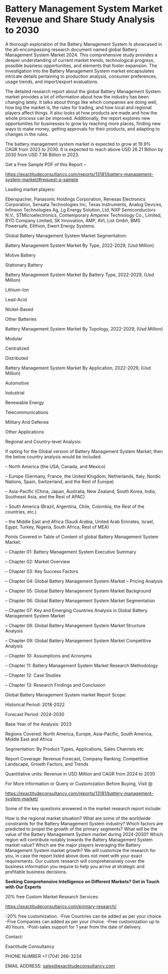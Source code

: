 # Battery Management System Market Revenue and Share Study Analysis to 2030

A thorough exploration of the Battery Management System Is showcased  in the all-encompassing research document named global Battery Management System Market 2024. This comprehensive study provides a deeper understanding of current market trends, technological progress, possible business opportunities, and elements that foster expansion. The investigation into the Battery Management System market encapsulates intricate details pertaining to production analysis, consumer preferences, usage trends, and import/export evaluations.

The detailed research report about the global Battery Management System market provides a lot of information about how the industry has been changing lately. It talks about things like which companies are doing well, how big the market is, the rules for trading, and how local and regional players affect things. It also looks at how products are made and how the whole process can be improved. Additionally, the report explores new opportunities for businesses to grow by reaching more places, finding new ways to make money, getting approvals for their products, and adapting to changes in the rules.

The battery management system market is expected to grow at 19.9% CAGR from 2023 to 2030. It is expected to reach above USD 26.21 Billion by 2030 from USD 7.36 Billion in 2023.

Get a Free Sample PDF of this Report –

https://exactitudeconsultancy.com/reports/13181/battery-management-system-market/#request-a-sample

Leading market players:

Eberspacher, Panasonic Holdings Corporation, Renesas Electronics Corporation, Sensata Technologies Inc, Texas Instruments, Analog Devices, Infineon Technologies Ag, Lg Energy Solution, Ltd, NXP Semiconductors N.V., STMicroelectronics, Contemporary Amperex Technology Co., Limited, BYD Company Limited, SK Innovation, AMP, AVI, List Gmbh, BMS Powersafe, Elithion, Ewert Energy Systems.

Global Battery Management System Market Segmentation:

Battery Management System Market By Type, 2022-2029, (Usd Million)

Motive Battery

Stationary Battery

Battery Management System Market By Battery Type, 2022-2029, (Usd Million)

Lithium-Ion

Lead-Acid

Nickel-Based

Other Batteries

Battery Management System Market By Topology, 2022-2029, (Usd Million)

Modular

Centralized

Distributed

Battery Management System Market By Application, 2022-2029, (Usd Million)

Automotive

Industrial

Renewable Energy

Telecommunications

Military And Defense

Other Applications

Regional and Country-level Analysis:

If opting for the Global version of Battery Management System Market; then the below country analysis would be included:

– North America (the USA, Canada, and Mexico)

– Europe (Germany, France, the United Kingdom, Netherlands, Italy, Nordic Nations, Spain, Switzerland, and the Rest of Europe)

– Asia-Pacific (China, Japan, Australia, New Zealand, South Korea, India, Southeast Asia, and the Rest of APAC)

– South America (Brazil, Argentina, Chile, Colombia, the Rest of the countries, etc.)

– the Middle East and Africa (Saudi Arabia, United Arab Emirates, Israel, Egypt, Turkey, Nigeria, South Africa, Rest of MEA)

Points Covered in Table of Content of global Battery Management System Market:

– Chapter 01:  Battery Management System Executive Summary

– Chapter 02: Market Overview

– Chapter 03: Key Success Factors

– Chapter 04: Global Battery Management System Market – Pricing Analysis

– Chapter 05: Global Battery Management System Market Background

– Chapter 06: Global Battery Management System Market Segmentation

– Chapter 07: Key and Emerging Countries Analysis in Global Battery Management System Market

– Chapter 08: Global Battery Management System Market Structure Analysis

– Chapter 09: Global Battery Management System Market Competitive Analysis

– Chapter 10: Assumptions and Acronyms

– Chapter 11: Battery Management System Market Research Methodology

– Chapter 12: Case Studies

– Chapter 13: Research Findings and Conclusion

Global Battery Management System market Report Scope:

Historical Period: 2018-2022

Forecast Period: 2024-2030

Base Year of the Analysis: 2023

Regions Covered: North America, Europe, Asia-Pacific, South America, Middle East and Africa

Segmentation: By Product Types, Applications, Sales Channels etc

Report Coverage: Revenue Forecast, Company Ranking, Competitive Landscape, Growth Factors, and Trends

Quantitative units: Revenue in USD Million and CAGR from 2024 to 2030

For More Information or Query or Customization Before Buying, Visit @

https://exactitudeconsultancy.com/reports/13181/battery-management-system-market/

Some of the key questions answered in the market research report include:

How is the regional market situation?
What are some of the worldwide constraints for the Battery Management System industry?
Which factors are predicted to propel the growth of the primary segments?
What will be the value of the Battery Management System market during 2024-2030?
Which region will contribute notably towards the Battery Management System market value?
Which are the major players leveraging the Battery Management System market growth?
We will customize the research for you, in case the report listed above does not meet with your exact requirements. Our custom research will comprehensively cover the business information you require to help you arrive at strategic and profitable business decisions.

**Seeking Comprehensive Intelligence on Different Markets? Get in Touch with Our Experts**

20% free Custom Market Research Services:

https://exactitudeconsultancy.com/primary-research/

-20% free customization.
-Five Countries can be added as per your choice.
-Five Companies can added as per your choice.
-Free customization up to 40 hours.
-Post-sales support for 1 year from the date of delivery.

Contact:

Exactitude Consultancy

PHONE NUMBER +1 (704) 266-3234

EMAIL ADDRESS: sales@exactitudeconsultancy.com
